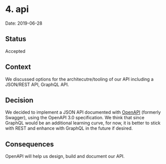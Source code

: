 # 4. api

Date: 2019-06-28

## Status

Accepted

## Context

We discussed options for the architecutre/tooling of our API including a JSON/REST API, GraphQL API. 

## Decision

We decided to implement a JSON API documented with [OpenAPI](https://swagger.io/docs/specification/about/) (formerly Swagger), using the OpenAPI 3.0 specification. We think that since GraphQL would be an additional learning curve, for now, it is better to stick with REST and enhance with GraphQL in the future if desired. 

## Consequences

OpenAPI will help us design, build and document our API. 
